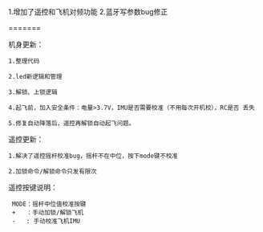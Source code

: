 ﻿
1.增加了遥控和飞机对频功能
2.蓝牙写参数bug修正

=======

机身更新：

    1.整理代码
    
    2.led新逻辑和管理
    
    3.解锁、上锁逻辑
    
    4.起飞前，加入安全条件：电量>3.7V，IMU是否需要校准（不用每次开机校），RC是否 丢失
    
    5.修复自动降落后，遥控再解锁自动起飞问题。
    
遥控更新：

    1.解决了遥控摇杆校准bug，摇杆不在中位，按下mode键不校准
    
    2.加锁命令/解锁命令只发有限次
    
遥控按键说明：

     MODE：摇杆中位值校准按键
     +   ：手动加锁/解锁飞机
     -   : 手动校准飞机IMU

